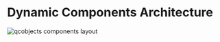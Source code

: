 # Dynamic Components Architecture

![qcobjects components layout](https://qcobjects.dev/doc/img/QCObjects-Components-Layout.gif)

